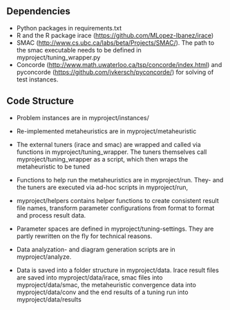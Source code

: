 ## Dependencies ##

* Python packages in requirements.txt
* R and the R package irace (https://github.com/MLopez-Ibanez/irace)
* SMAC (http://www.cs.ubc.ca/labs/beta/Projects/SMAC/). The path to the smac executable needs to be defined in myproject/tuning_wrapper.py
* Concorde (http://www.math.uwaterloo.ca/tsp/concorde/index.html) and pyconcorde (https://github.com/jvkersch/pyconcorde/) for solving of test instances.

## Code Structure ##

* Problem instances are in myproject/instances/
* Re-implemented metaheuristics are in myproject/metaheuristic
* The external tuners (irace and smac) are wrapped and called via functions in myproject/tuning_wrapper. The tuners themselves call myproject/tuning_wrapper as a script, which then wraps the metaheuristic to be tuned 
* Functions to help run the metaheuristics are in myproject/run. They- and the tuners are executed via ad-hoc scripts in myproject/run,
* myproject/helpers contains helper functions to create consistent result file names, transform parameter configurations from format to format and process result data.


* Parameter spaces are defined in myproject/tuning-settings. They are partly rewritten on the fly for technical reasons.
* Data analyzation- and diagram generation scripts are in myproject/analyze.
* Data is saved into a folder structure in myproject/data. Irace result files are saved into myproject/data/irace, smac files into myproject/data/smac, the metaheuristic convergence data into myproject/data/conv and the end results of a tuning run into myproject/data/results
